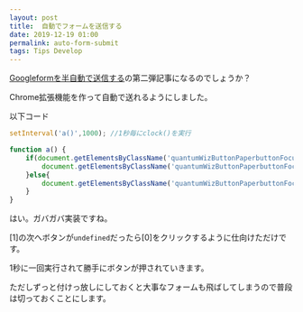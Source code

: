```yaml
---
layout: post
title:  自動でフォームを送信する
date: 2019-12-19 01:00
permalink: auto-form-submit
tags: Tips Develop
---
```

<a href="auto-googleform-submit">Googleformを半自動で送信する</a>の第二弾記事になるのでしょうか？

Chrome拡張機能を作って自動で送れるようにしました。

以下コード

```js
setInterval('a()',1000); //1秒毎にclock()を実行

function a() {
	if(document.getElementsByClassName('quantumWizButtonPaperbuttonFocusOverlay exportOverlay')[1] === undefined){
		document.getElementsByClassName('quantumWizButtonPaperbuttonFocusOverlay exportOverlay')[0].click();
	}else{
		document.getElementsByClassName('quantumWizButtonPaperbuttonFocusOverlay exportOverlay')[1].click();
	}
}
```

はい。ガバガバ実装ですね。

[1]の次へボタンが`undefined`だったら[0]をクリックするように仕向けただけです。

1秒に一回実行されて勝手にボタンが押されていきます。

ただしずっと付けっ放しにしておくと大事なフォームも飛ばしてしまうので普段は切っておくことにします。
